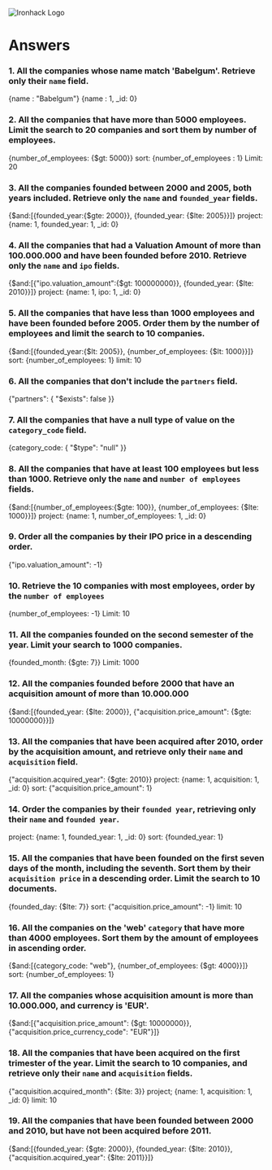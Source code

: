 ![Ironhack Logo](https://i.imgur.com/1QgrNNw.png)


# Answers


### 1. All the companies whose name match 'Babelgum'. Retrieve only their `name` field.


<!-- Your Code Goes Here -->
{name : "Babelgum"}
{name : 1, _id: 0}


### 2. All the companies that have more than 5000 employees. Limit the search to 20 companies and sort them by **number of employees**.


<!-- Your Code Goes Here -->
{number_of_employees: {$gt: 5000}}
sort: {number_of_employees : 1}
Limit: 20


### 3. All the companies founded between 2000 and 2005, both years included. Retrieve only the `name` and `founded_year` fields.


<!-- Your Code Goes Here -->
{$and:[{founded_year:{$gte: 2000}}, {founded_year: {$lte: 2005}}]}
project: {name: 1, founded_year: 1, _id: 0}


### 4. All the companies that had a Valuation Amount of more than 100.000.000 and have been founded before 2010. Retrieve only the `name` and `ipo` fields.


<!-- Your Code Goes Here -->
{$and:[{"ipo.valuation_amount":{$gt: 100000000}}, {founded_year: {$lte: 2010}}]}
project: {name: 1, ipo: 1, _id: 0}


### 5. All the companies that have less than 1000 employees and have been founded before 2005. Order them by the number of employees and limit the search to 10 companies.


<!-- Your Code Goes Here -->
{$and:[{founded_year:{$lt: 2005}}, {number_of_employees: {$lt: 1000}}]}
sort: {number_of_employees: 1}
limit: 10




### 6. All the companies that don't include the `partners` field.


<!-- Your Code Goes Here -->
{"partners": { "$exists": false }}


### 7. All the companies that have a null type of value on the `category_code` field.


<!-- Your Code Goes Here -->
{category_code: { "$type": "null" }}


### 8. All the companies that have at least 100 employees but less than 1000. Retrieve only the `name` and `number of employees` fields.


<!-- Your Code Goes Here -->
{$and:[{number_of_employees:{$gte: 100}}, {number_of_employees: {$lte: 1000}}]}
project: {name: 1, number_of_employees: 1, _id: 0}


### 9. Order all the companies by their IPO price in a descending order.


<!-- Your Code Goes Here -->
{"ipo.valuation_amount": -1}


### 10. Retrieve the 10 companies with most employees, order by the `number of employees`


<!-- Your Code Goes Here -->
{number_of_employees: -1}
Limit: 10


### 11. All the companies founded on the second semester of the year. Limit your search to 1000 companies.


<!-- Your Code Goes Here -->
{founded_month: {$gte: 7}}
Limit: 1000


### 12. All the companies founded before 2000 that have an acquisition amount of more than 10.000.000


<!-- Your Code Goes Here -->
{$and:[{founded_year: {$lte: 2000}}, {"acquisition.price_amount": {$gte: 10000000}}]}


### 13. All the companies that have been acquired after 2010, order by the acquisition amount, and retrieve only their `name` and `acquisition` field.


<!-- Your Code Goes Here -->
{"acquisition.acquired_year": {$gte: 2010}}
project: {name: 1, acquisition: 1, _id: 0}
sort: {"acquisition.price_amount": 1}


### 14. Order the companies by their `founded year`, retrieving only their `name` and `founded year`.


<!-- Your Code Goes Here -->
project: {name: 1, founded_year: 1, _id: 0}
sort: {founded_year: 1}


### 15. All the companies that have been founded on the first seven days of the month, including the seventh. Sort them by their `acquisition price` in a descending order. Limit the search to 10 documents.


<!-- Your Code Goes Here -->
{founded_day: {$lte: 7}}
sort: {"acquisition.price_amount": -1}
limit: 10


### 16. All the companies on the 'web' `category` that have more than 4000 employees. Sort them by the amount of employees in ascending order.


<!-- Your Code Goes Here -->
{$and:[{category_code: "web"}, {number_of_employees: {$gt: 4000}}]}
sort: {number_of_employees: 1}


### 17. All the companies whose acquisition amount is more than 10.000.000, and currency is 'EUR'.


<!-- Your Code Goes Here -->
{$and:[{"acquisition.price_amount": {$gt: 10000000}}, {"acquisition.price_currency_code": "EUR"}]}


### 18. All the companies that have been acquired on the first trimester of the year. Limit the search to 10 companies, and retrieve only their `name` and `acquisition` fields.


<!-- Your Code Goes Here -->
{"acquisition.acquired_month": {$lte: 3}}
project; {name: 1, acquisition: 1, _id: 0}
limit: 10


### 19. All the companies that have been founded between 2000 and 2010, but have not been acquired before 2011.


<!-- Your Code Goes Here -->

{$and:[{founded_year: {$gte: 2000}}, {founded_year: {$lte: 2010}}, {"acquisition.acquired_year": {$lte: 2011}}]}

